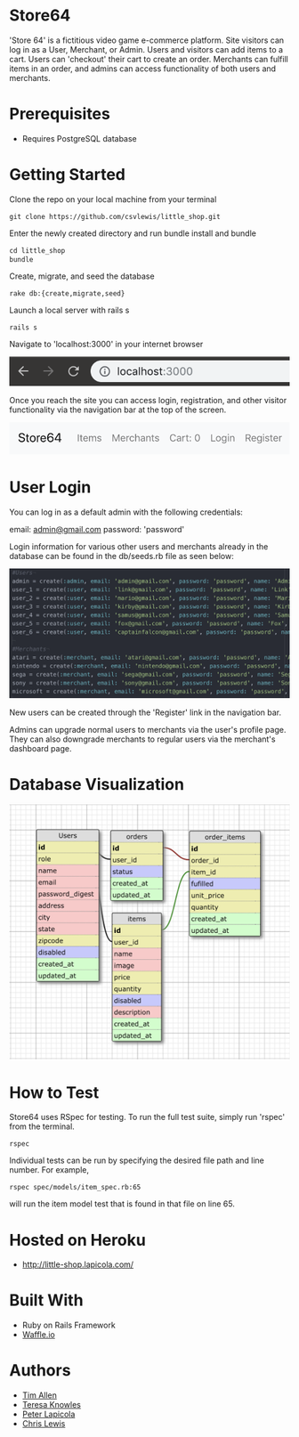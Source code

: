 # Store64

'Store 64' is a fictitious video game e-commerce platform. Site visitors can log in as a User, Merchant, or Admin. Users and visitors can add items to a cart. Users can 'checkout' their cart to create an order. Merchants can fulfill items in an order, and admins can access functionality of both users and merchants.

# Prerequisites

- Requires PostgreSQL database

# Getting Started

Clone the repo on your local machine from your terminal

    git clone https://github.com/csvlewis/little_shop.git

Enter the newly created directory and run bundle install and bundle

    cd little_shop
    bundle

Create, migrate, and seed the database

    rake db:{create,migrate,seed}

Launch a local server with rails s

    rails s

Navigate to 'localhost:3000' in your internet browser

![localhost:3000](/localhost.png?raw=true)

Once you reach the site you can access login, registration, and other visitor functionality via the navigation bar at the top of the screen.

![Navigation Bar](/navigation_bar.png?raw=true)

# User Login

You can log in as a default admin with the following credentials:

email: admin@gmail.com password: 'password'

Login information for various other users and merchants already in the database can be found in the db/seeds.rb file as seen below:

![Login Data](/login_data.png?raw=true)

New users can be created through the 'Register' link in the navigation bar.

Admins can upgrade normal users to merchants via the user's profile page. They can also downgrade merchants to regular users via the merchant's dashboard page.

# Database Visualization

![Database Visualization](/database_schema.png?raw=true)

# How to Test

Store64 uses RSpec for testing. To run the full test suite, simply run 'rspec' from the terminal.

    rspec

Individual tests can be run by specifying the desired file path and line number. For example,

    rspec spec/models/item_spec.rb:65

will run the item model test that is found in that file on line 65.

# Hosted on Heroku
- http://little-shop.lapicola.com/

# Built With

- Ruby on Rails Framework
- [Waffle.io](https://waffle.io/plapicola/little_shop)

# Authors

- [Tim Allen](https://github.com/timnallen)
- [Teresa Knowles](https://github.com/teresa-m-knowles)
- [Peter Lapicola](https://github.com/plapicola)
- [Chris Lewis](https://github.com/csvlewis)
